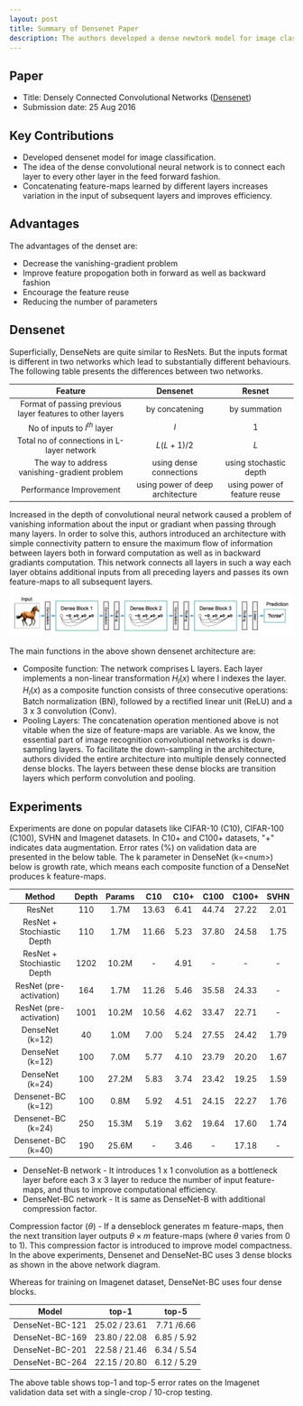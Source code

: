```yaml
---
layout: post
title: Summary of Densenet Paper
description: The authors developed a dense newtork model for image classification. The main idea of the network was to connect each layer to every other layer in the feed forward fashion to improve the information flow in both forward and backward ways of a network.
---
```


## Paper
- Title: Densely Connected Convolutional Networks ([Densenet](https://arxiv.org/abs/1608.06993))
- Submission date: 25 Aug 2016

## Key Contributions
- Developed densenet model for image classification.
- The idea of the dense convolutional neural network is to connect each layer to every other layer in the feed forward fashion.
- Concatenating feature-maps learned by different layers increases variation in the input of subsequent layers and improves efficiency.

## Advantages
The advantages of the denset are:
- Decrease the vanishing-gradient problem
- Improve feature propogation both in forward as well as backward fashion
- Encourage the feature reuse
- Reducing the number of parameters

## Densenet
Superficially, DenseNets are quite similar to ResNets. But the inputs format is different in two networks which lead to substantially different behaviours. The following table presents the differences between two networks.


|Feature| Densenet   |     Resnet     | 
|:-----:|:---------------:|:-----------------------:|
|Format of passing previous layer features to other layers| by concatening| by summation|
|No of inputs to $l^{th}$ layer| $l$ | $1$ |
|Total no of connections in L-layer network| $L(L+1)/2$ | $L$ |
|The way to address vanishing-gradient problem| using dense connections|using stochastic depth|
|Performance Improvement|using power of deep architecture| using power of feature reuse|


Increased in the depth of convolutional neural network caused a problem of vanishing information about the input or gradiant when passing through many layers. In order to solve this, authors introduced an architecture with simple connectivity pattern to ensure the maximum flow of information between layers both in forward computation as well as in backward gradiants computation. This network connects all layers in such a way each layer obtains additional inputs from all preceding layers and passes its own feature-maps to all subsequent layers. 



<p align="center">
<img src="/assets/Images/densenet/densenet.png" alt="tab_contents">
</p>

The main functions in the above shown densenet architecture are:
- Composite function: The network comprises L layers. Each layer implements a non-linear transformation $H_l(x)$ where l indexes the layer. $H_l(x)$ as a composite function consists of three consecutive operations: Batch normalization (BN), followed by a rectified linear unit (ReLU) and a 3 x 3 convolution (Conv).
- Pooling Layers: The concatenation operation mentioned above is not vitable when the size of feature-maps are variable. As we know, the essential part of image recognition convolutional networks is down-sampling layers. To facilitate the down-sampling in the architecture, authors divided the entire architecture into multiple densely connected dense blocks. The layers between these dense blocks are transition layers which perform convolution and pooling. 



## Experiments
Experiments are done on popular datasets like CIFAR-10 (C10), CIFAR-100 (C100), SVHN and Imagenet datasets. In C10+ and C100+ datasets, "+" indicates data augmentation. Error rates (%) on validation data are presented in the below table. The k parameter in DenseNet (k=\<num\>) below is growth rate, which means each composite function of a DenseNet produces k feature-maps.

|Method| Depth   | Params | C10| C10+| C100 | C100+ | SVHN|
|:-----:|:------:|:------:|:--:|:---:|:----:|:-----:|:---:|
|ResNet|110|1.7M|13.63|6.41|44.74|27.22|2.01|
|ResNet + Stochiastic Depth|110|1.7M|11.66|5.23|37.80|24.58|1.75|
|ResNet + Stochiastic Depth|1202|10.2M|-|4.91|-|-|-|
|ResNet (pre-activation)|164|1.7M|11.26|5.46|35.58|24.33|-|
|ResNet (pre-activation)|1001|10.2M|10.56|4.62|33.47|22.71|-|
|DenseNet (k=12)|40|1.0M|7.00|5.24|27.55|24.42|1.79|
|DenseNet (k=12)|100|7.0M|5.77|4.10|23.79|20.20|1.67|
|DenseNet (k=24)|100|27.2M|5.83|3.74|23.42|19.25|1.59|
|Densenet-BC (k=12)|100|0.8M|5.92|4.51|24.15|22.27|1.76|
|Densenet-BC (k=24)|250|15.3M|5.19|3.62|19.64|17.60|1.74|
|Densenet-BC (k=40)|190|25.6M|-|3.46|-|17.18|-|

 - DenseNet-B network - It introduces 1 x 1 convolution as a bottleneck layer before each 3 x 3 layer to reduce the number of input feature-maps, and thus to improve computational efficiency. 
 - DenseNet-BC network - It is same as DenseNet-B with additional compression factor. 
 
Compression factor $(\theta)$ - If a denseblock generates m feature-maps, then the next transition layer outputs $\theta \times m$ feature-maps (where $\theta$ varies from 0 to 1). This compression factor is introduced to improve model compactness. In the above experiments, Densenet and DenseNet-BC uses 3 dense blocks as shown in the above network diagram. 

Whereas for training on Imagenet dataset, DenseNet-BC uses four dense blocks.  


|Model| top-1   | top-5 | 
|:-----:|:------:|:------:|
|DenseNet-BC-121| 25.02 / 23.61|7.71 /6.66|
|DenseNet-BC-169|23.80 / 22.08|6.85 / 5.92|
|DenseNet-BC-201|22.58 / 21.46|6.34 / 5.54|
|DenseNet-BC-264|22.15 / 20.80|6.12 / 5.29|

The above table shows top-1 and top-5 error rates on the Imagenet validation data set with a single-crop / 10-crop testing.


